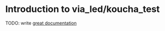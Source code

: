 # Introduction to via_led/koucha_test

TODO: write [great documentation](http://jacobian.org/writing/what-to-write/)
